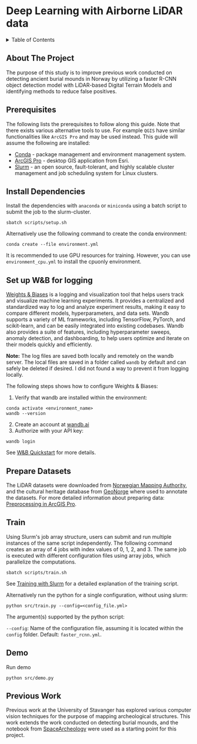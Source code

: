 # Deep Learning with Airborne LiDAR data
<details>
  <summary>Table of Contents</summary>
  <ol>
    <li>
      <a href="#about-the-project">About The Project</a>
    </li>
    <li>
      <a href="#install-dependencies">Install Dependencies</a>
      <ul>
        <li><a href="#prerequisites">Prerequisites</a></li>
        <li><a href="#installation">Installation</a></li>
      </ul>
    </li>
    <li><a href="#demo">Demo</a></li>
    <li><a href="#train">Train</a></li>
    <li><a href="#acknowledgments">Acknowledgments</a></li>
  </ol>
</details>


## About The Project
The purpose of this study is to improve previous work conducted on detecting ancient burial mounds in Norway by utilizing a faster R-CNN object detection model with LiDAR-based Digital Terrain Models and identifying methods to reduce false positives.


## Prerequisites
The following lists the prerequisites to follow along this guide. Note that there exists various alternative tools to use. For example `QGIS` have similar functionalities like `ArcGIS Pro` and may be used instead. This guide will assume the following are installed:
- [Conda](https://docs.conda.io/en/latest/) - package management and environment management system. 
- [ArcGIS Pro](https://www.esri.com/en-us/arcgis/products/arcgis-pro/resources) - desktop GIS application from Esri.
- [Slurm](https://slurm.schedmd.com/) - an open source, fault-tolerant, and highly scalable cluster management and job scheduling system for Linux clusters. 
  
## Install Dependencies

Install the dependencies with `anaconda` or `miniconda` using a batch script to submit the job to the slurm-cluster.
```
sbatch scripts/setup.sh
```

Alternatively use the following command to create the conda environment:
```
conda create --file environment.yml
```
It is recommended to use GPU resources for training. However, you can use `environment_cpu.yml` to install the cpuonly environment. 

## Set up W&B for logging
<!-- There are currently one implementation of the `Logger` class: `WandbLogger`. 
The logger can be replaced with another implementation later if desired. Within the configuration file, you can simply specify the package, module and the name of the new logger class.  -->
[Weights & Biases](https://wandb.ai/) is a logging and visualization tool that helps users track and visualize machine learning experiments. It provides a centralized and standardized way to log and analyze experiment results, making it easy to compare different models, hyperparameters, and data sets. Wandb supports a variety of ML frameworks, including TensorFlow, PyTorch, and scikit-learn, and can be easily integrated into existing codebases. Wandb also provides a suite of features, including hyperparameter sweeps, anomaly detection, and dashboarding, to help users optimize and iterate on their models quickly and efficiently.

**Note:** The log files are saved both locally and remotely on the wandb server. The local files are saved in a folder called `wandb` by default and can safely be deleted if desired. I did not found a way to prevent it from logging locally. 

The following steps shows how to configure Weights & Biases:
1. Verify that wandb are installed within the environment:
  ```
  conda activate <environment_name>
  wandb --version
  ```
2. Create an account at [wandb.ai](https://wandb.ai/)
3. Authorize with your API key:
  ```
  wandb login
  ```
   
See [W&B Quickstart](https://wandb.ai/quickstart) for more details.


## Prepare Datasets
The LiDAR datasets were downloaded from [Norwegian Mapping Authority](https://hoydedata.no), and the cultural heritage database from [GeoNorge](https://geonorge.no) where used to annotate the datasets.
For more detailed information about preparing data: [Preprocessing in ArcGIS Pro](docs/preproecessing.md).

##  Train
Using Slurm's job array structure, users can submit and run multiple instances of the same script independently. The following command creates an array of 4 jobs with index values of 0, 1, 2, and 3. The same job is executed with different configuration files using array jobs, which parallelize the computations. 
```
sbatch scripts/train.sh
```

See [Training with Slurm](/docs/slurm.md) for a detailed explanation of the training script. 


Alternatively run the python for a single configuration, without using slurm:
```
python src/train.py --config=<config_file.yml>
```
The argument(s) supported by the python script:

`--config`: Name of the configuration file, assuming it is located within the `config` folder. 
  Default: `faster_rcnn.yml`.


## Demo

Run demo

```
python src/demo.py
```

## Previous Work
Previous work at the University of Stavanger has explored various computer
vision techniques for the purpose of mapping archeological structures. This work extends the work conducted on detecting burial mounds, and the notebook from [SpaceArcheology](https://github.com/arkadiy93/SpaceArcheologyThesis) were used as a starting point for this project. 
